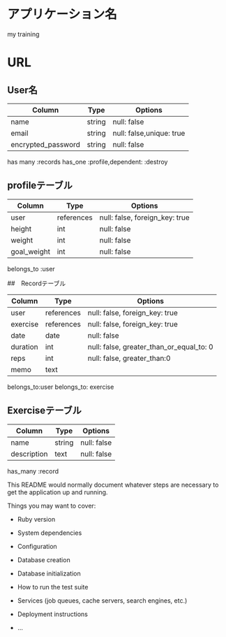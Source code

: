 # アプリケーション名 
my training

# URL


## User名

| Column               | Type   | Options     |
| ------------------   | ------ | ----------- |
| name                 | string | null: false |
| email                | string | null: false,unique: true |
| encrypted_password   | string | null: false | 
 has many :records
 has_one :profile,dependent: :destroy

## profileテーブル
| Column               | Type       | Options     |
| -----------------    | ------     | ----------- |
| user                 | references | null: false, foreign_key: true |
| height               | int        | null: false |
| weight               | int        | null: false |
| goal_weight          | int        | null: false |
belongs_to :user
 



##　Recordテーブル

| Column         | Type       | Options                        |
| ------         | ---------- | ------------------------------ |
| user           | references | null: false, foreign_key: true |
| exercise       | references | null: false, foreign_key: true |
| date           |  date      | null: false                    |
| duration       | int        | null: false, greater_than_or_equal_to: 0 |
| reps           | int        | null: false, greater_than:0    |           
| memo           | text       |                                |

belongs_to:user
belongs_to:  exercise




## Exerciseテーブル

| Column               | Type        | Options     |
| -----------------    | ------      | ----------- |
| name                 | string      | null: false |
| description          | text        | null: false |
has_many :record














This README would normally document whatever steps are necessary to get the
application up and running.

Things you may want to cover:

* Ruby version

* System dependencies

* Configuration

* Database creation

* Database initialization

* How to run the test suite

* Services (job queues, cache servers, search engines, etc.)

* Deployment instructions

* ...
